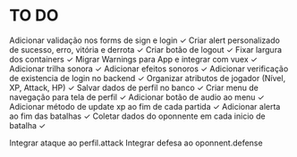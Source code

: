 # TO DO

Adicionar validação nos forms de sign e login ✓
Criar alert personalizado de sucesso, erro, vitória e derrota ✓
Criar botão de logout ✓
Fixar largura dos containers ✓
Migrar Warnings para App e integrar com vuex ✓
Adicionar trilha sonora ✓
Adicionar efeitos sonoros ✓
Adicionar verificação de existencia de login no backend ✓
Organizar atributos de jogador (Nível, XP, Attack, HP) ✓
Salvar dados de perfil no banco ✓
Criar menu de navegação para tela de perfil ✓
Adicionar botão de audio ao menu ✓
Adicionar método de update xp ao fim de cada partida ✓
Adicionar alerta ao fim das batalhas ✓
Coletar dados do oponnente em cada inicio de batalha ✓

Integrar ataque ao perfil.attack
Integrar defesa ao oponnent.defense

